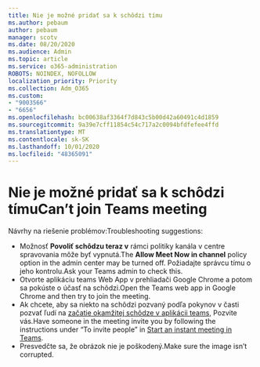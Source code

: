 ```yaml
---
title: Nie je možné pridať sa k schôdzi tímu
ms.author: pebaum
author: pebaum
manager: scotv
ms.date: 08/20/2020
ms.audience: Admin
ms.topic: article
ms.service: o365-administration
ROBOTS: NOINDEX, NOFOLLOW
localization_priority: Priority
ms.collection: Adm_O365
ms.custom:
- "9003566"
- "6656"
ms.openlocfilehash: bc00638af3364f7d843c5b00d42a60491c4d1859
ms.sourcegitcommit: 9a39e7cff11854c54c717a2c0094bfdfefee4ffd
ms.translationtype: MT
ms.contentlocale: sk-SK
ms.lasthandoff: 10/01/2020
ms.locfileid: "48365091"
---
```

# <a name="cant-join-teams-meeting"></a><span data-ttu-id="10037-102">Nie je možné pridať sa k schôdzi tímu</span><span class="sxs-lookup"><span data-stu-id="10037-102">Can’t join Teams meeting</span></span>

<span data-ttu-id="10037-103">Návrhy na riešenie problémov:</span><span class="sxs-lookup"><span data-stu-id="10037-103">Troubleshooting suggestions:</span></span>  

- <span data-ttu-id="10037-104">Možnosť  **Povoliť schôdzu teraz v**  rámci politiky kanála v centre spravovania môže byť vypnutá.</span><span class="sxs-lookup"><span data-stu-id="10037-104">The  **Allow Meet Now in channel**  policy option in the admin center may be turned off.</span></span> <span data-ttu-id="10037-105">Požiadajte správcu tímu o jeho kontrolu.</span><span class="sxs-lookup"><span data-stu-id="10037-105">Ask your Teams admin to check this.</span></span>
- <span data-ttu-id="10037-106">Otvorte aplikáciu teams Web App v prehliadači Google Chrome a potom sa pokúste o účasť na schôdzi.</span><span class="sxs-lookup"><span data-stu-id="10037-106">Open the Teams web app in Google Chrome and then try to join the meeting.</span></span>
- <span data-ttu-id="10037-107">Ak chcete, aby sa niekto na schôdzi pozvaný podľa pokynov v časti pozvať ľudí na  [začatie okamžitej schôdze v aplikácii teams](https://support.microsoft.com/office/start-an-instant-meeting-in-teams-ff95e53f-8231-4739-87fa-00b9723f4ef5), Pozvite vás.</span><span class="sxs-lookup"><span data-stu-id="10037-107">Have someone in the meeting invite you by following the instructions under “To invite people” in  [Start an instant meeting in Teams](https://support.microsoft.com/office/start-an-instant-meeting-in-teams-ff95e53f-8231-4739-87fa-00b9723f4ef5).</span></span>
- <span data-ttu-id="10037-108">Presvedčte sa, že obrázok nie je poškodený.</span><span class="sxs-lookup"><span data-stu-id="10037-108">Make sure the image isn’t corrupted.</span></span>
